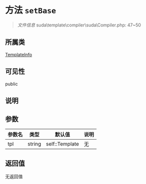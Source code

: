 # 方法 `setBase`

> *文件信息* suda\template\compiler\suda\Compiler.php: 47~50

## 所属类 

[TemplateInfo](../TemplateInfo.md)

## 可见性

public

## 说明



## 参数


| 参数名 | 类型 | 默认值 | 说明 |
|--------|-----|-------|-------|
| tpl |  string | self::Template | 无 |



## 返回值

无返回值
